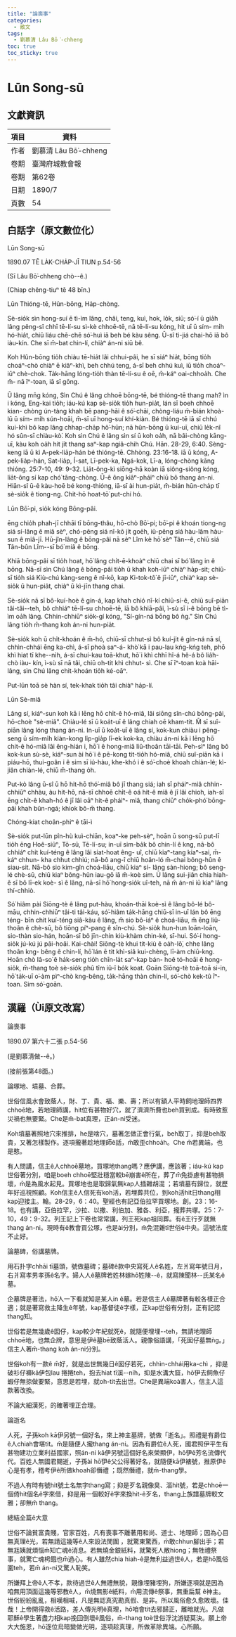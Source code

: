 ```yaml
---
title: "論喪事"
categories:
  - 散文
tags:
  - 劉慕清 Lâu Bō͘-chheng
toc: true
toc_sticky: true
---
```


# Lūn Song-sū

## 文獻資訊

| 項目 | 資料 |
|---|---|
| 作者 | 劉慕清 Lâu Bō͘-chheng |
| 卷期 | 臺灣府城教會報 |
| 卷期 | 第62卷 |
| 日期 | 1890/7 |
| 頁數 | 54 |

## 白話字（原文數位化）

Lūn Song-sū

1890.07 TĒ LA̍K-CHA̍P-JĪ TIUN p.54-56

(Sī Lâu Bō͘-chheng chò--ê.)

(Chiap chêng-tiuⁿ tē 48 bīn.)

Lūn Thióng-tē, Hûn-bōng, Ha̍p-chòng.

Sè-sio̍k sìn hong-suí ē tì-ìm lâng, châi, teng, kuì, hok, lo̍k, siū; só͘-í ū gia̍h lâng pêng-sî chhī tē-lí-su sì-kè chhoē-tē, nā tē-lí-su kóng, hit uī ū sím- mi̍h hó-hia̍t, chiū liáu chē-chē só͘-huì iā beh bé kàu sêng. Ū-sî tì-jiá chai-hō iā bô iàu-kín. Che sī m̄-bat chin-lí, chiàⁿ án-ni siū bê.

Koh Hûn-bōng tio̍h chiàu tē-hia̍t lâi chhui-pâi, he sī siáⁿ hia̍t, bōng tio̍h choáⁿ-chò chiàⁿ ē kiâⁿ-khì, beh chhú teng, á-sī beh chhú kuì, iū tio̍h choáⁿ- iūⁿ chè-chok. Ta̍k-hāng lóng-tio̍h thàn tē-lí-su ê oē, m̄-káⁿ oai-chhoa̍h. Che m̄- nā īⁿ-toan, iā sī gōng.

Ū lâng mn̄g kóng, Sìn Chú ê lâng chhoē bōng-tē, bé thióng-tē thang mah? ìn i kóng, Eng-kai tio̍h; iáu-kú kap sè-sio̍k tio̍h hun-pia̍t, lán sī boeh chhoē kian- chòng ún-tàng khah bē pang-hāi ê só͘-chāi, chòng-liáu m̄-bián khoà-lū ū sím- mi̍h sún-hoāi, m̄-sī uī hong-suí khí-kiàn. Bé thióng-tē iā sī chhú kui-khì bô kap lâng chhap-cha̍p hô͘-hūn; nā hûn-bōng ū kui-uī, chiū le̍k-nî hó sûn-sī chiàu-kò͘. Koh sìn Chú ê lâng sìn sí ū koh oa̍h, nā bâi-chòng kāng-uī, kàu koh oa̍h hit ji̍t thang saⁿ-kap ngiâ-chih Chú. Hān. 28-29, 6:40. Sèng-keng iā ū kì A-pek-lia̍p-hán bé thióng-tē. Chhòng. 23:16-18. iā ū kóng, A-pek-lia̍p-hán, Sat-lia̍p, Í-sat, Lī-pek-ka, Ngá-kok, Lī-a, lóng-chòng kāng thióng. 25:7-10, 49: 9-32. Lia̍t-ông-kì siōng-hā koàn iā siông-siông kóng, lia̍t-ông sí kap chó͘ tâng-chòng. Ū-ê ông kiâⁿ-pháiⁿ chiū bô thang án-ni. Hiān-sî ū-ê kàu-hoē bé kong-thióng, iā-sī ài hun-pia̍t, m̄-bián hūn-cha̍p tī sè-sio̍k ê tiong-ng. Chit-hō hoat-tō͘ put-chí hó.

Lūn Bō͘-pi, sio̍k kóng Bōng-pâi.

ēng chio̍h phah-jī chhāi tī bōng-thâu, hō-chò Bō͘-pi; bō͘-pi ê khoán tiong-ng siá sí-lâng ê miâ sèⁿ, chó-pêng siá nî-kō ji̍t goe̍h, iū-pêng siá hàu-lâm hàu-sun ê miâ-jī. Hū-jîn-lâng ê bōng-pâi nā sèⁿ Lîm kè hō͘ sèⁿ Tân--ê, chiū siá Tân-bûn Lîm--sī bó͘ miâ ê bōng.

Khiā bōng-pâi sī tio̍h hoat, hō͘ lâng chi̍t-ē-khoàⁿ chiū chai sī bó͘ lâng in ê bōng. Nā-sī sìn Chú lâng ê bōng-pâi tio̍h ū khah koh-iūⁿ chiàⁿ ha̍p-sit; chiū-sī tio̍h siá Kiù-chú kàng-seng ê nî-kō, kap Ki-tok-tô͘ ê jī-iūⁿ, chiàⁿ kap sè-sio̍k ū hun-pia̍t, chiàⁿ ū kì-jīn thang chai.

Sè-sio̍k nā sī bô-kuí-hoè ê gín-á, kap khah chió nî-kí chiū-sí-ê, chiū suî-piān tâi-tâi--teh, bô chhiáⁿ tē-lí-su chhoē-tē, iā bô khiā-pâi, ì-sù sī i-ê bōng bē tì-ìm oa̍h lâng. Chhin-chhiūⁿ sio̍k-gí kóng, "Sí-gín-ná bōng bô ǹg." Sìn Chú lâng tio̍h m̄-thang koh án-ni hun-pia̍t.

Sè-sio̍k koh ū chi̍t-khoán ê m̄-hó, chiū-sī chhut-sì bô kuí-ji̍t ê gín-ná nā sí, chhìn-chhái ēng ka-chì, á-sī phoà saⁿ-á- khò͘ kā i pau-lau kńg-kńg teh, phō khì hiat tī khe--ni̍h, á-sī chuí-kau toā-khut, hō͘ i khì chhī hî-á hê-á bô lia̍h-chò iàu- kín, ì-sù sī nā tâi, chiū oh-tit khì chhut- sì. Che sī īⁿ-toan koà hāi-lâng, sìn Chú lâng chit-khoán tio̍h ké-oāⁿ.

Put-lūn toā sè hàn sí, tek-khak tio̍h tâi chiàⁿ ha̍p-lí.

Lūn Sè-miâ

Lâng sí, kiáⁿ-sun koh kā i lēng hō chi̍t-ê hó-miâ, lâi siōng sîn-chú bōng-pâi, hō-choè "sè-miâ". Chiàu-lé sī ū koa̍t-uī ê lâng chiah oē kham-tit. M̄ sī suî-piān lâng lóng thang án-ni. In-uī ū koa̍t-uī ê lâng sí, kok-kun chiàu i pêng-seng ū sím-mi̍h kiàn-kong li̍p-gia̍p lī-ek kok-ka, chiàu án-ni kā i lēng hō chit-ê hó-miâ lâi êng-hián i, hō͘ i ê hong-miâ liû-thoân tāi-tāi. Peh-sìⁿ lâng bô kok-kun sù-sè, kiáⁿ-sun ài hō͘ i ê pē-kong tit-tio̍h hó-miâ, chiū suî-piān kā i piáu-hō, thui-goân i ê sim sī iú-hàu, khe-khó i ê só͘-choè khoah chiàn-lé; kì-jiân chiàn-lé, chiū m̄-thang o̍h.

Put-kò lâng ū-sî ū hō hit-hō thó͘-miâ bô jī thang siá; iah sī pháiⁿ-miâ chhin-chhiūⁿ chhàu, àu hit-hō, nā-sī chhoē chi̍t-ê oá hit-ê miâ ê jī lâi chioh, iah-sī ēng chi̍t-ê khah-hó ê jī lâi oāⁿ hit-ê pháiⁿ- miâ, thang chiūⁿ cho̍k-phó͘ bōng-pâi khah bûn-ngá; khiok bô-m̄ thang.

Chóng-kiat choân-phiⁿ ê tāi-ì

Sè-sio̍k put-lūn pîn-hù kuì-chiān, koaⁿ-ke peh-sèⁿ, hoān ū song-sū put-lī tio̍h ēng Hoê-siūⁿ, Tō-sū, Tē-lí-su; in-uī sim-ba̍k bô chin-lí ê kng, nā-bô chhiáⁿ chit kuí-téng ê lâng lâi siat-hoat êng- uî, chiū kiaⁿ-tang kiaⁿ-sai, m̄-káⁿ chhun- kha chhut chhiú; nā-bô ang-î chiū hoân-ló m̄-chai bông-hûn ê siau-sit. Nā-bô sio kim-gîn choá-liāu, chiū kiaⁿ sí- lâng sàn-hiong; bô seng-lé chè-sū, chiū kiaⁿ bông-hûn iau-gō iā m̄-koè sim. Ū lâng sui-jiân chia hiah-ê sī bô lī-ek koè- sì ê lâng, nā-sī hō͘ hong-sio̍k uî-teh, nā m̄ án-ni iū kiaⁿ lâng thí-chhiò.

Só͘ hiâm pài Siōng-tè ê lâng put-hàu, khoán-thāi koè-sì ê lâng bô-lé bô-māu, chhin-chhiūⁿ tâi-ti tâi-káu, só͘-hiâm ta̍k-hāng chiū-sī in-uī lán bô ēng téng- bīn chit kuí-téng siâ-kàu ê lâng, m̄ sio bô-iáⁿ ê choá-liāu, m̄ ēng liû-thoân ê chè-sū, bô tiōng píⁿ-pang ê sîn-chú. Sè-sio̍k hun-hun loān-loān, sio-thàn sio-hán, hoān-sī bô jīn-chin kiù-khàm chin-ké, sī-hui. Só͘-í hong-sio̍k jú-kú jú pāi-hoāi. Kai-chài! Siōng-tè khui tit-kiù ê oa̍h-lō͘, chhe lâng thoân kng- bêng ê chin-lí, hō͘ lán ē tit khì-siâ kui-chèng, lī-àm chiū-kng. Hoān chò Iâ-so͘ ê ha̍k-seng tio̍h chīn-la̍t saⁿ-kap bán- hoê tó-hoāi ê hong-sio̍k, m̄-thang toè sè-sio̍k phû tîm iû-î bo̍k koat. Goān Siōng-tè toā-toā si-in, hō͘ ta̍k-uī o͘-àm pìⁿ-chò kng-bêng, ta̍k-hāng thàn chin-lí, só͘-chò kek-tû īⁿ-toan. Sim só͘-goān.

## 漢羅（Ùi原文改寫）

論喪事

1890.07 第六十二張 p.54-56

(是劉慕清做--ê。)

(接前張第48面。)

論塚地、墳墓、合葬。

世俗信風水會致蔭人，財、丁、貴、福、樂、壽；所以有額人平時飼地理師四界chhoē地，若地理師講，hit位有甚物好穴，就了濟濟所費也beh買到成。有時致惹災禍也無要緊。Che是m̄-bat真理，正án-ni受迷。

Koh墳墓著照地穴來推排，he是啥穴，墓著怎做正會行氣，beh取丁，抑是beh取貴，又著怎樣製作。逐項攏著趁地理師ê話，m̄敢歪chhoa̍h。Che m̄若異端，也是憨。

有人問講，信主ê人chhoē墓地，買塚地thang嗎？應伊講，應該著；iáu-kú kap世俗著分別，咱是boeh chhoē堅壯穩當較bē崩害ê所在，葬了m̄免掛慮有甚物損壞，m̄是為風水起見。買塚地也是取歸氣無kap人插雜胡混 ；若墳墓有歸位，就歷年好巡視照顧。Koh信主ê人信死有koh活，若埋葬共位，到koh活hit日thang相kap迎接主。翰。28-29，6：40。聖經也有記亞伯拉罕買塚地。創。23：16-18。也有講，亞伯拉罕，沙拉、以撒、利伯加、雅各、利亞，攏葬共塚。25：7-10，49：9-32。列王記上下卷也常常講，列王死kap祖同葬。有ê王行歹就無thang án-ni。現時有ê教會買公塚，也是ài分別，m̄免混雜tī世俗ê中央。這號法度不止好。

論墓碑，俗講墓牌。

用石扑字chhāi tī墓頭，號做墓碑；墓碑ê款中央寫死人ê名姓，左爿寫年號日月，右爿寫孝男孝孫ê名字。婦人人ê墓牌若姓林嫁hō͘姓陳--ê，就寫陳聞林--氏某名ê墓。

企墓牌是著法，hō͘人一下看就知是某人in ê墓。若是信主人ê墓牌著有較各樣正合適；就是著寫救主降生ê年號，kap基督徒ê字樣，正kap世俗有分別，正有記認thang知。

世俗若是無幾歲ê囡仔，kap較少年紀就死ê，就隨便埋埋--teh，無請地理師chhoē地，也無企牌，意思是伊ê墓bē致蔭活人。親像俗語講，「死囡仔墓無ǹg。」 信主人著m̄-thang koh án-ni分別。

世俗koh有一款ê m̄好，就是出世無幾日ê囡仔若死，chhìn-chhái用ka-chì ，抑是破衫仔褲kā伊包lau 捲捲teh，抱去hiat tī溪--ni̍h，抑是水溝大窟，hō͘伊去飼魚仔蝦仔無掠做要緊，意思是若埋，就oh-tit去出世。Che是異端koà害人，信主人這款著改換。

不論大細漢死，的確著埋正合理。

論逝名

人死，子孫koh kā伊另號一個好名，來上神主墓牌，號做「逝名」。照禮是有爵位ê人chiah會堪tit。m̄是隨便人攏thang án-ni。因為有爵位ê人死，國君照伊平生有甚物建功立業利益國家，照án-ni kā伊另號這個好名來榮顯伊，hō͘伊ê芳名流傳代代。百姓人無國君賜逝，子孫ài hō͘伊ê父公得著好名，就隨便kā伊裱號，推原伊ê心是有孝，稽考伊ê所做khoah卻僭禮 ；既然僭禮，就m̄-thang學。

不過人有時有號hit號土名無字thang寫；抑是歹名親像臭、漚hit號，若是chhoē一個倚hit個名ê字來借，抑是用一個較好ê字來換hit-ê歹名，thang上族譜墓牌較文雅；卻無m̄ thang。

總結全篇ê大意

世俗不論貧富貴賤，官家百姓，凡有喪事不離著用和尚、道士、地理師；因為心目無真理ê光，若無請這幾等ê人來設法閒圍 ，就驚東驚西，m̄敢chhun腳出手；若無尪姨就煩惱m̄知亡魂ê消息。若無燒金銀紙料，就驚死人散hiong；無牲禮祭事，就驚亡魂枵餓也m̄過心。有人雖然chia hiah-ê是無利益過世ê人，若是hō͘風俗圍teh，若m̄ án-ni又驚人恥笑。

所嫌拜上帝ê人不孝，款待過世ê人無禮無貌，親像埋豬埋狗，所嫌逐項就是因為咱無用頂面這幾等邪教ê人，m̄燒無影ê紙料，m̄用流傳ê祭事，無重扁幫 ê神主。世俗紛紛亂亂，相嘆相喊，凡是無認真究勘真假、是非。所以風俗愈久愈敗壞。佳哉！上帝開得救ê活路，差人傳光明ê真理，hō͘咱會tit去邪歸正，離暗就光。凡做耶穌ê學生著盡力相kap挽回倒壞ê風俗，m̄-thang toè世俗浮沈游疑莫決。願上帝大大施恩，hō͘逐位烏暗變做光明，逐項趁真理，所做革除異端。心所願。
